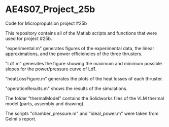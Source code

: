 # AE4S07_Project_25b
Code for Micropropulsion project #25b

This repository contains all of the Matlab scripts and functions that were used for project #25b.

"experimental.m" generates figures of the experimental data, the linear approximations, and the power efficiencies of the three thrusters.

"Ld1.m" generates the figure showing the maximum and minimum possible slopes for the power/pressure curve of Ld1.

"heatLossFigure.m" generates the plots of the heat losses of each thruster.

"operationResults.m" shows the results of the simulations.

The folder "thermalModel" contains the Solidworks files of the VLM thermal model (parts, assembly and drawing).

The scripts "chamber_pressure.m" and "ideal_power.m" were taken from Gelmi's report.
